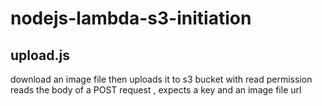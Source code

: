 # nodejs-lambda-s3-initiation

## upload.js

download an image file then uploads it to s3 bucket with read permission
reads the body of a POST request , expects a key and an image file url
